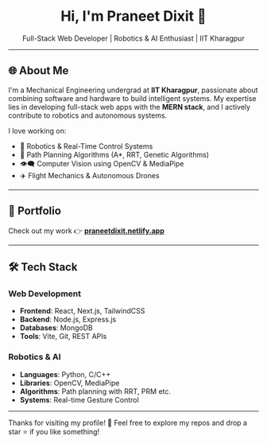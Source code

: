 <h1 align="center">Hi, I'm Praneet Dixit 👋</h1>

<p align="center">
  Full-Stack Web Developer | Robotics & AI Enthusiast | IIT Kharagpur
</p>

---

## 🌐 About Me

I'm a Mechanical Engineering undergrad at **IIT Kharagpur**, passionate about combining software and hardware to build intelligent systems. My expertise lies in developing full-stack web apps with the **MERN stack**, and I actively contribute to robotics and autonomous systems.

I love working on:
- 🤖 Robotics & Real-Time Control Systems  
- 📍 Path Planning Algorithms (A*, RRT, Genetic Algorithms)  
- 👁️‍🗨️ Computer Vision using OpenCV & MediaPipe  
- ✈️ Flight Mechanics & Autonomous Drones

---

## 💼 Portfolio  
Check out my work 👉 [**praneetdixit.netlify.app**](https://praneetdixit.netlify.app)

---

## 🛠 Tech Stack

### Web Development
- **Frontend**: React, Next.js, TailwindCSS 
- **Backend**: Node.js, Express.js  
- **Databases**: MongoDB
- **Tools**: Vite, Git, REST APIs

### Robotics & AI
- **Languages**: Python, C/C++  
- **Libraries**: OpenCV, MediaPipe  
- **Algorithms**: Path planning with RRT, PRM etc. 
- **Systems**: Real-time Gesture Control


---

Thanks for visiting my profile! 🚀 Feel free to explore my repos and drop a star ⭐ if you like something!
